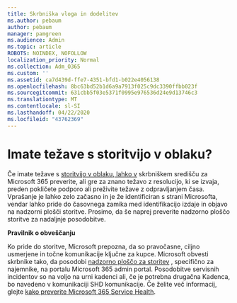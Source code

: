 ```yaml
---
title: Skrbniška vloga in dodelitev
ms.author: pebaum
author: pebaum
manager: pamgreen
ms.audience: Admin
ms.topic: article
ROBOTS: NOINDEX, NOFOLLOW
localization_priority: Normal
ms.collection: Adm_O365
ms.custom: ''
ms.assetid: ca7d439d-ffe7-4351-bfd1-b022e4056138
ms.openlocfilehash: 8bc63bd52b1d6a9a7913f025c9dc3390ffbb023f
ms.sourcegitcommit: 631cbb5f03e5371f0995e976536d24e9d13746c3
ms.translationtype: MT
ms.contentlocale: sl-SI
ms.lasthandoff: 04/22/2020
ms.locfileid: "43762369"
---
```

# <a name="experiencing-problems-with-a-cloud-service"></a>Imate težave s storitvijo v oblaku?

Če imate težave s [storitvijo v oblaku, lahko v](https://admin.microsoft.com/AdminPortal/Home#/servicehealth) skrbniškem središču za Microsoft 365 preverite, ali gre za znano težavo z resolucijo, ki se izvaja, preden pokličete podporo ali preživite težave z odpravljanjem časa. Vprašanje je lahko zelo začasno in je že identificiran s strani Microsofta, vendar lahko pride do časovnega zamika med identifikacijo izdaje in objavo na nadzorni plošči storitve. Prosimo, da še naprej preverite nadzorno ploščo storitve za nadaljnje posodobitve.

**Pravilnik o obveščanju**

Ko pride do storitve, Microsoft prepozna, da so pravočasne, ciljno usmerjene in točne komunikacije ključne za kupce. Microsoft obvesti skrbnike tako, da posodobi [nadzorno ploščo za storitev](https://admin.microsoft.com/AdminPortal/Home#/servicehealth) , specifično za najemnike, na portalu Microsoft 365 admin portal. Posodobitve servisnih incidentov so na voljo na urni kadenci ali, če je potrebna drugačna Kadenca, bo navedeno v komunikaciji SHD komunikacije. Če želite več informacij, glejte [kako preverite Microsoft 365 Service Health](https://docs.microsoft.com/office365/enterprise/view-service-health).

